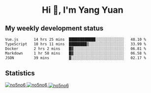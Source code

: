 <h1 align="center">Hi 👋, I'm Yang Yuan</h1>


## My weekly development status
<!--START_SECTION:waka-->

```txt
Vue.js       14 hrs 25 mins  ████████████░░░░░░░░░░░░░   48.10 %
TypeScript   10 hrs 11 mins  ████████▒░░░░░░░░░░░░░░░░   33.99 %
Docker       2 hrs 2 mins    █▓░░░░░░░░░░░░░░░░░░░░░░░   06.81 %
Markdown     1 hr 58 mins    █▓░░░░░░░░░░░░░░░░░░░░░░░   06.58 %
JSON         39 mins         ▓░░░░░░░░░░░░░░░░░░░░░░░░   02.17 %
```

<!--END_SECTION:waka-->

## Statistics
<a href="https://github.com/anuraghazra/github-readme-stats">
  <img src="https://github-readme-stats.vercel.app/api/top-langs/?username=no5no6&theme=dracula" alt="no5no6">
</a>
<a href="https://github.com/anuraghazra/github-readme-stats">
  <img src="https://github-readme-stats.vercel.app/api?username=no5no6&show_icons=true&theme=dracula&line_height=40" alt="no5no6">
</a>
<a href="https://github.com/anuraghazra/github-readme-stats">
  <img align="center" src="https://github-readme-streak-stats.herokuapp.com/?user=no5no6&theme=dracula" alt="no5no6" />
</a>